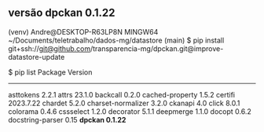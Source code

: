 ## versão dpckan 0.1.22

(venv)
Andre@DESKTOP-R63LP8N MINGW64 ~/Documents/teletrabalho/dados-mg/datastore (main)
$ pip install git+ssh://git@github.com/transparencia-mg/dpckan.git@improve-datastore-update

$ pip list
Package                   Version
------------------------- ---------
asttokens                 2.2.1
attrs                     23.1.0
backcall                  0.2.0
cached-property           1.5.2
certifi                   2023.7.22
chardet                   5.2.0
charset-normalizer        3.2.0
ckanapi                   4.0
click                     8.0.1
colorama                  0.4.6
cssselect                 1.2.0
decorator                 5.1.1
deepmerge                 1.1.0
docopt                    0.6.2
docstring-parser          0.15
**dpckan                    0.1.22**